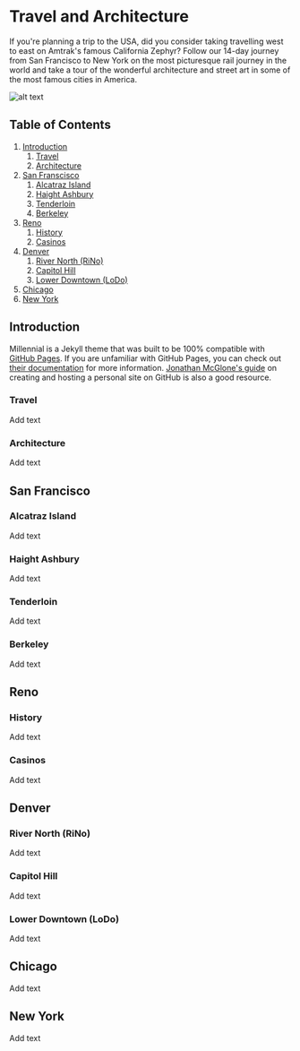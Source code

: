 # Travel and Architecture

If you're planning a trip to the USA, did you consider taking travelling west to east on Amtrak's famous California Zephyr? Follow our 14-day journey from San Francisco to New York on the most picturesque rail journey in the world and take a tour of the wonderful architecture and street art in some of the most famous cities in America. 

![alt text](https://user-images.githubusercontent.com/8409329/32801138-33a72030-c94a-11e7-8a62-6184e6df5a8f.png "Millennial Demo Image")


## Table of Contents

1. [Introduction](#introduction)
   1. [Travel](#travel)
   2. [Architecture](#architecture)
2. [San Franscisco](#sanfran)
   1. [Alcatraz Island](#alcatraz)
   2. [Haight Ashbury](#haight-ashbury)
   3. [Tenderloin](#tenderloin)
   4. [Berkeley](#berkeley)
3. [Reno](#reno)
   1. [History](#history)
   2. [Casinos](#casinos)
4. [Denver](#denver)
   1. [River North (RiNo)](#river-north)
   2. [Capitol Hill](#capitol-hill)
   3. [Lower Downtown (LoDo)](#lower-downtown)
5. [Chicago](#chicago)
6. [New York](#new-york)

## Introduction

Millennial is a Jekyll theme that was built to be 100% compatible with [GitHub Pages](https://pages.github.com/). If you are unfamiliar with GitHub Pages, you can check out [their documentation](https://help.github.com/categories/github-pages-basics/) for more information. [Jonathan McGlone's guide](http://jmcglone.com/guides/github-pages/) on creating and hosting a personal site on GitHub is also a good resource.

### Travel

Add text

### Architecture

Add text

## San Francisco

### Alcatraz Island

Add text 

### Haight Ashbury

Add text 

### Tenderloin

Add text

### Berkeley

Add text 

## Reno

### History

Add text

### Casinos

Add text

## Denver

### River North (RiNo)

Add text

### Capitol Hill

Add text

### Lower Downtown (LoDo)

Add text

## Chicago

Add text

## New York

Add text
